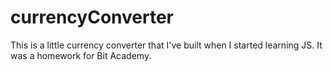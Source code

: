 # currencyConverter
This is a little currency converter that I've built when I started learning JS. It was a homework for Bit Academy.
